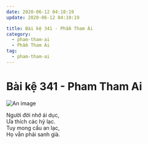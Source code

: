 ```yaml
---
date: 2020-06-12 04:10:19
update: 2020-06-12 04:10:19

title: Bài kệ 341 - Phẩm Tham Ái
category:
  - pham-tham-ai
  - Phẩm Tham Ái
tag:
  - pham-tham-ai
---
```


# Bài kệ 341 - Pham Tham Ai

![An image](/img/pham-tham-ai/pham-tham-ai-341.jpg)

Người đời nhớ ái dục,<br>Ưa thích các hỷ lạc.<br>Tuy mong cầu an lạc,<br>Họ vẫn phải sanh già.<br>
